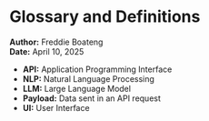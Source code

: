 # Glossary and Definitions

**Author:** Freddie Boateng  
**Date:** April 10, 2025  

- **API:** Application Programming Interface
- **NLP:** Natural Language Processing
- **LLM:** Large Language Model
- **Payload:** Data sent in an API request
- **UI:** User Interface
